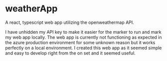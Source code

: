 # weatherApp
A react, typescript web app utilizing the openweathermap API.

I have unhidden my API key to make it easier for the marker to run and mark my web app locally.
The web app is currently not functioning as expected in the azure production environment for some unknown reason but it works perfectly on a local environment.
I created this web app as it seemed simple and easy to develop right from the on set and it seemed useful.
